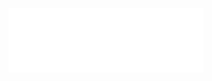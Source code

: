 <p align="center">
  <a href="https://vikhyatz.github.io/">
    <img width="312" height="103" alt="Hello! I am Vikhyat." src="./assets/git readme2.png" />
  </a>
</p>
